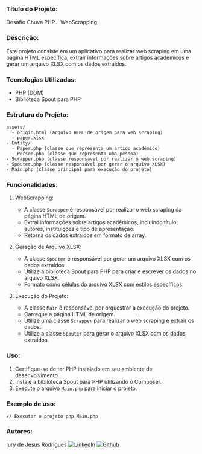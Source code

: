 
### Título do Projeto:

Desafio Chuva PHP - WebScrapping

### Descrição:

Este projeto consiste em um aplicativo para realizar web scraping em uma página HTML específica, extrair informações sobre artigos acadêmicos e gerar um arquivo XLSX com os dados extraídos.

### Tecnologias Utilizadas:

-   PHP (DOM)
-   Biblioteca Spout para PHP

### Estrutura do Projeto:

 

    assets/
      - origin.html (arquivo HTML de origem para web scraping)
      - paper.xlsx
    - Entity/
      - Paper.php (classe que representa um artigo acadêmico)
      - Person.php (classe que representa uma pessoa)
    - Scrapper.php (classe responsável por realizar o web scraping)
    - Spouter.php (classe responsável por gerar o arquivo XLSX)
    - Main.php (classe principal para execução do projeto)

 

### Funcionalidades:

1.  WebScrapping:
    
    -   A classe `Scrapper` é responsável por realizar o web scraping da página HTML de origem.
    -   Extrai informações sobre artigos acadêmicos, incluindo título, autores, instituições e tipo de apresentação.
    -   Retorna os dados extraídos em formato de array.
2.  Geração de Arquivo XLSX:
    
    -   A classe `Spouter` é responsável por gerar um arquivo XLSX com os dados extraídos.
    -   Utilize a biblioteca Spout para PHP para criar e escrever os dados no arquivo XLSX.
    -   Formato como células do arquivo XLSX com estilos específicos.
3.  Execução do Projeto:
    
    -   A classe `Main` é responsável por orquestrar a execução do projeto.
    -   Carregue a página HTML de origem.
    -   Utilize uma classe `Scrapper` para realizar o web scraping e extrair os dados.
    -   Utilize a classe `Spouter` para gerar o arquivo XLSX com os dados extraídos.

### Uso:

1.  Certifique-se de ter PHP instalado em seu ambiente de desenvolvimento.
2.  Instale a biblioteca Spout para PHP utilizando o Composer.
3.  Execute o arquivo `Main.php` para iniciar o projeto.

### Exemplo de uso:

`// Executar o projeto
php Main.php` 

### Autores:

Iury de Jesus Rodrigues
[![LinkedIn](https://img.shields.io/badge/LinkedIn-0077B5?style=for-the-badge&logo=linkedin&logoColor=white)](https://www.linkedin.com/in/iury-djr/) [![Github](https://img.shields.io/badge/GitHub-100000?style=for-the-badge&logo=github&logoColor=white)](https://github.com/IurydJR)
